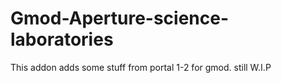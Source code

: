 # Gmod-Aperture-science-laboratories
This addon adds some stuff from portal 1-2 for gmod. still W.I.P
